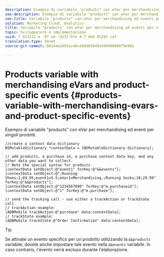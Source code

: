 ```yaml
---
description: Esempio di variabile "products" con eVar per merchandising ed eventi per singoli prodotti.
seo-description: Esempio di variabile "products" con eVar per merchandising ed eventi per singoli prodotti.
seo-title: Variabile "products" con eVar per merchandising ed eventi per singoli prodotti
solution: Marketing Cloud, Analytics
title: Variabile "products" con eVar per merchandising ed eventi per singoli prodotti
topic: Sviluppatore e implementazione
uuid: f 913211 e -97 ad -4237-bfe 4-7 ded 01295 caf
translation-type: tm+mt
source-git-commit: 06144a1695ac40ce984656491456968888f9e96e

---
```



# Products variable with merchandising eVars and product-specific events {#products-variable-with-merchandising-evars-and-product-specific-events}

Esempio di variabile "products" con eVar per merchandising ed eventi per singoli prodotti.

```
//create a context data dictionary 
NSMutableDictionary *contextData = [NSMutableDictionary dictionary]; 
  
// add products, a purchase id, a purchase context data key, and any other data you want to collect. 
// Note the special syntax for products 
[contextData setObject:@"event1" forKey:@"&&events"]; 
[contextData setObject:@";Running Shoes;1;69.95;event1=5.5;eVar1=Merchandising,;Running Socks;10;29.99" forKey:@"&&products"]; 
[contextData setObject:@"1234567890" forKey:@"m.purchaseid"]; 
[contextData setObject:@"1" forKey:@"m.purchase"]; 
  
// send the tracking call - use either a trackAction or TrackState call. 
// trackAction example: 
[ADBMobile trackAction:@"purchase" data:contextData]; 
// trackState example: 
[ADBMobile trackState:@"Order Confirmation" data:contextData];
```

>[!TIP]
>
>Se attivate un evento specifico per un prodotto utilizzando la *`&&products`* variabile, dovete anche impostare tale evento nella *`&&events`* variabile. In caso contrario, l'evento verrà escluso durante l'elaborazione.

